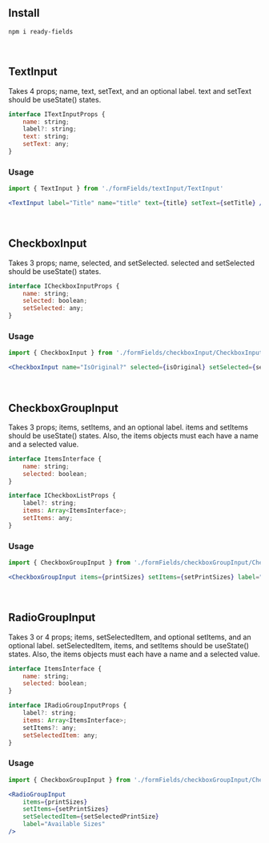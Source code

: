 ## Install

`npm i ready-fields`

<br/>

## TextInput

Takes 4 props; name, text, setText, and an optional label. text and setText should be useState() states.
```jsx
interface ITextInputProps {
    name: string;
    label?: string;
    text: string;
    setText: any;
}
```

### Usage

```jsx
import { TextInput } from './formFields/textInput/TextInput'

<TextInput label="Title" name="title" text={title} setText={setTitle} />
```
<br/>


## CheckboxInput
Takes 3 props; name, selected, and setSelected. selected and setSelected should be useState() states.
```jsx
interface ICheckboxInputProps {
    name: string;
    selected: boolean;
    setSelected: any;
}
```

### Usage
```jsx
import { CheckboxInput } from './formFields/checkboxInput/CheckboxInput'

<CheckboxInput name="IsOriginal?" selected={isOriginal} setSelected={setIsOriginal} />
```

<br/>

## CheckboxGroupInput

Takes 3 props; items, setItems, and an optional label. items and setItems should be useState() states. Also, the items objects must each have a name and a selected value. 

```jsx
interface ItemsInterface {
    name: string;
    selected: boolean;
}

interface ICheckboxListProps {
    label?: string;
    items: Array<ItemsInterface>;
    setItems: any;
}
```

### Usage
```jsx
import { CheckboxGroupInput } from './formFields/checkboxGroupInput/CheckboxGroupInput'

<CheckboxGroupInput items={printSizes} setItems={setPrintSizes} label="Available Sizes" />
```

<br/>

## RadioGroupInput
Takes 3 or 4 props; items, setSelectedItem, and optional setItems, and an optional label. setSelectedItem, items, and setItems should be useState() states. Also, the items objects must each have a name and a selected value. 
```jsx
interface ItemsInterface {
    name: string;
    selected: boolean;
}

interface IRadioGroupInputProps {
    label?: string;
    items: Array<ItemsInterface>;
    setItems?: any;
    setSelectedItem: any;
}
```

### Usage
```jsx
import { CheckboxGroupInput } from './formFields/checkboxGroupInput/CheckboxGroupInput'

<RadioGroupInput 
    items={printSizes}
    setItems={setPrintSizes}
    setSelectedItem={setSelectedPrintSize} 
    label="Available Sizes"
/>
```

